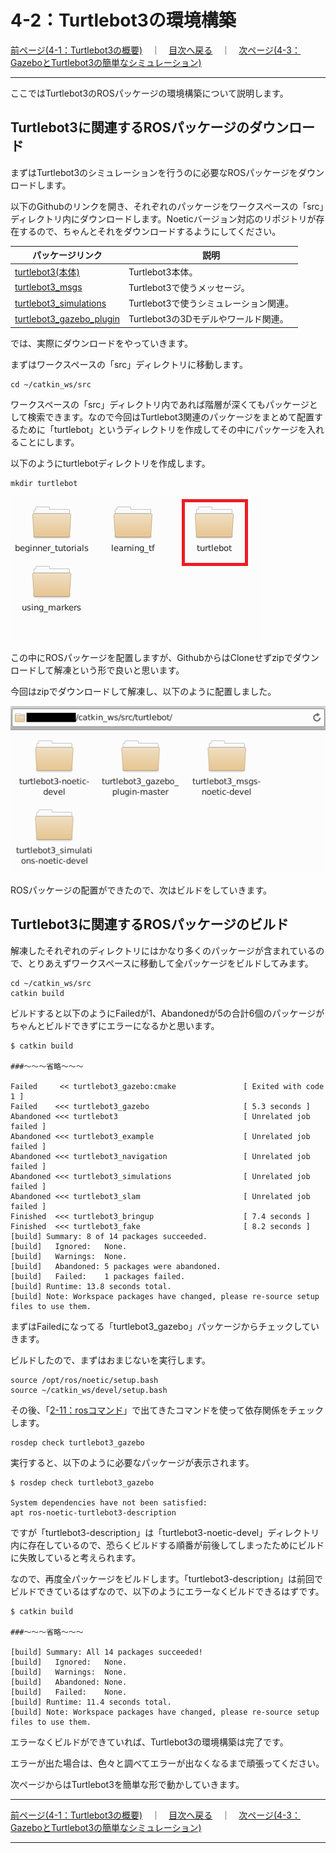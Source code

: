 # 4-2：Turtlebot3の環境構築

[前ページ(4-1：Turtlebot3の概要)](./4-01.md)　｜　[目次へ戻る](../index.md)　｜　[次ページ(4-3：GazeboとTurtlebot3の簡単なシミュレーション)](./04_turtlebot/4-03md)
- - -
ここではTurtlebot3のROSパッケージの環境構築について説明します。

## Turtlebot3に関連するROSパッケージのダウンロード

まずはTurtlebot3のシミュレーションを行うのに必要なROSパッケージをダウンロードします。

以下のGithubのリンクを開き、それぞれのパッケージをワークスペースの「src」ディレクトリ内にダウンロードします。Noeticバージョン対応のリポジトリが存在するので、ちゃんとそれをダウンロードするようにしてください。

|パッケージリンク|説明|
|---|---|
|[turtlebot3(本体)](https://github.com/ROBOTIS-GIT/turtlebot3/tree/noetic-devel)|Turtlebot3本体。|
|[turtlebot3_msgs](https://github.com/ROBOTIS-GIT/turtlebot3_msgs/tree/noetic-devel)|Turtlebot3で使うメッセージ。|
|[turtlebot3_simulations](https://github.com/ROBOTIS-GIT/turtlebot3_simulations/tree/noetic-devel)|Turtlebot3で使うシミュレーション関連。|
|[turtlebot3_gazebo_plugin](https://github.com/ROBOTIS-GIT/turtlebot3_gazebo_plugin)|Turtlebot3の3Dモデルやワールド関連。|

では、実際にダウンロードをやっていきます。

まずはワークスペースの「src」ディレクトリに移動します。

~~~shell
cd ~/catkin_ws/src
~~~

ワークスペースの「src」ディレクトリ内であれば階層が深くてもパッケージとして検索できます。なので今回はTurtlebot3関連のパッケージをまとめて配置するために「turtlebot」というディレクトリを作成してその中にパッケージを入れることにします。

以下のようにturtlebotディレクトリを作成します。

~~~shell
mkdir turtlebot
~~~

<img src="./img/4-02-001.png">

この中にROSパッケージを配置しますが、GithubからはCloneせずzipでダウンロードして解凍という形で良いと思います。

今回はzipでダウンロードして解凍し、以下のように配置しました。

<img src="./img/4-02-002.png">

ROSパッケージの配置ができたので、次はビルドをしていきます。

## Turtlebot3に関連するROSパッケージのビルド

解凍したそれぞれのディレクトリにはかなり多くのパッケージが含まれているので、とりあえずワークスペースに移動して全パッケージをビルドしてみます。

~~~shell
cd ~/catkin_ws/src
catkin build
~~~

ビルドすると以下のようにFailedが1、Abandonedが5の合計6個のパッケージがちゃんとビルドできずにエラーになるかと思います。

~~~shell
$ catkin build

###～～～省略～～～

Failed     << turtlebot3_gazebo:cmake               [ Exited with code 1 ]     
Failed    <<< turtlebot3_gazebo                     [ 5.3 seconds ]            
Abandoned <<< turtlebot3                            [ Unrelated job failed ]   
Abandoned <<< turtlebot3_example                    [ Unrelated job failed ]   
Abandoned <<< turtlebot3_navigation                 [ Unrelated job failed ]   
Abandoned <<< turtlebot3_simulations                [ Unrelated job failed ]   
Abandoned <<< turtlebot3_slam                       [ Unrelated job failed ]   
Finished  <<< turtlebot3_bringup                    [ 7.4 seconds ]            
Finished  <<< turtlebot3_fake                       [ 8.2 seconds ]            
[build] Summary: 8 of 14 packages succeeded.                                   
[build]   Ignored:   None.                                                     
[build]   Warnings:  None.                                                     
[build]   Abandoned: 5 packages were abandoned.                                
[build]   Failed:    1 packages failed.                                        
[build] Runtime: 13.8 seconds total.                                           
[build] Note: Workspace packages have changed, please re-source setup files to use them.
~~~

まずはFailedになってる「turtlebot3_gazebo」パッケージからチェックしていきます。

ビルドしたので、まずはおまじないを実行します。

~~~shell
source /opt/ros/noetic/setup.bash
source ~/catkin_ws/devel/setup.bash
~~~

その後、「[2-11：rosコマンド](../02_base/2-11.md)」で出てきたコマンドを使って依存関係をチェックします。

~~~shell
rosdep check turtlebot3_gazebo
~~~

実行すると、以下のように必要なパッケージが表示されます。

~~~shell
$ rosdep check turtlebot3_gazebo

System dependencies have not been satisfied:
apt	ros-noetic-turtlebot3-description
~~~

ですが「turtlebot3-description」は「turtlebot3-noetic-devel」ディレクトリ内に存在しているので、恐らくビルドする順番が前後してしまったためにビルドに失敗していると考えられます。

なので、再度全パッケージをビルドします。「turtlebot3-description」は前回でビルドできているはずなので、以下のようにエラーなくビルドできるはずです。

~~~shell
$ catkin build

###～～～省略～～～

[build] Summary: All 14 packages succeeded!                                    
[build]   Ignored:   None.                                                     
[build]   Warnings:  None.                                                     
[build]   Abandoned: None.                                                     
[build]   Failed:    None.                                                     
[build] Runtime: 11.4 seconds total.                                           
[build] Note: Workspace packages have changed, please re-source setup files to use them.
~~~

エラーなくビルドができていれば、Turtlebot3の環境構築は完了です。

エラーが出た場合は、色々と調べてエラーが出なくなるまで頑張ってください。

次ページからはTurtlebot3を簡単な形で動かしていきます。

- - -
[前ページ(4-1：Turtlebot3の概要)](./4-01.md)　｜　[目次へ戻る](../index.md)　｜　[次ページ(4-3：GazeboとTurtlebot3の簡単なシミュレーション)](./04_turtlebot/4-03md)
- - -